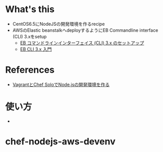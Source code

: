 # What's this
- CentOS6.5にNodeJSの開発環境を作るrecipe
- AWSのElastic beanstalkへdeployするようにEB Commandline interface (CLI) 3.xをsetup
  - [EB コマンドラインインターフェイス (CLI) 3.x のセットアップ](http://docs.aws.amazon.com/ja_jp/elasticbeanstalk/latest/dg/eb-cli3-getting-set-up.html)
  - [EB CLI 3.x 入門](http://docs.aws.amazon.com/ja_jp/elasticbeanstalk/latest/dg/eb-cli3-getting-started.html)

# References
- [VagrantとChef SoloでNode.jsの開発環境を作る](http://kb1111.blogspot.jp/2013/07/vagrantchef-solonodejs.html)

# 使い方
- 
# chef-nodejs-aws-devenv
